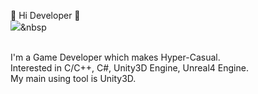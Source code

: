 👋 Hi Developer 👋
<br>
<img src="https://img.shields.io/badge/C-A8B9CC?style=flat-square&logo=C&logoColor=white"/></a>&nbsp 

<br>
I'm a Game Developer which makes Hyper-Casual.
<br>
Interested in C/C++, C#, Unity3D Engine, Unreal4 Engine.
<br>
My main using tool is Unity3D.

<!--
**Jpot777/Jpot777** is a ✨ _special_ ✨ repository because its `README.md` (this file) appears on your GitHub profile.

Here are some ideas to get you started:

- 🔭 I’m currently working on ...
- 🌱 I’m currently learning ...
- 👯 I’m looking to collaborate on ...
- 🤔 I’m looking for help with ...
- 💬 Ask me about ...
- 📫 How to reach me: ...
- 😄 Pronouns: ...
- ⚡ Fun fact: ...
-->

